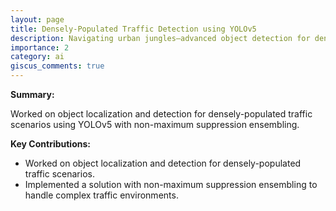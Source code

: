 ```yaml
---
layout: page
title: Densely-Populated Traffic Detection using YOLOv5
description: Navigating urban jungles—advanced object detection for densely populated traffic scenarios.
importance: 2
category: ai
giscus_comments: true
---
```


**Summary:**

Worked on object localization and detection for densely-populated traffic scenarios using YOLOv5 with non-maximum suppression ensembling.

**Key Contributions:**

- Worked on object localization and detection for densely-populated traffic scenarios.
- Implemented a solution with non-maximum suppression ensembling to handle complex traffic environments.
